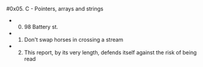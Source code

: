 #0x05. C - Pointers, arrays and strings
* 0. 98 Battery st.
* 1. Don't swap horses in crossing a stream
* 2. This report, by its very length, defends itself against the risk of being read
